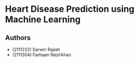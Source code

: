 # Heart Disease Prediction using Machine Learning

## Authors

- (2111222) Sarwin Rajiah
- (2111304) Farhaan Nazirkhan